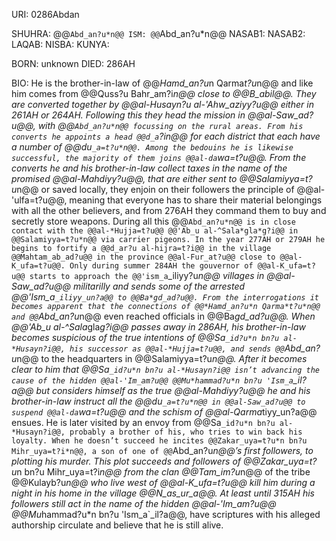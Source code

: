 URI: 0286Abdan

SHUHRA: @@`Abd_an?u*n@@
ISM: @@`Abd_an?u*n@@
NASAB1:
NASAB2:
LAQAB:
NISBA:
KUNYA:

BORN: unknown
DIED: 286AH

BIO: He is the brother-in-law of @@*Hamd_an?u*n Qarma*t?u*n@@ and like him comes from @@Quss?u Bahr_am?i*n@@ close to @@B_abil@@. They are converted together by @@al-*Husayn?u al-'Ahw_aziyy?u@@ either in 261AH or 264AH. Following this they head the mission in @@al-Saw_ad?u@@, with @@`Abd_an?u*n@@ focussing on the rural areas. From his converts he appoints a head @@d_a`?i*n@@ for each district that each have a number of @@du`_a=t?u*n@@. Among the bedouins he is likewise successful, the majority of them joins @@al-da`wa=t?u@@. From the converts he and his brother-in-law collect taxes in the name of the promised @@al-Mahdiyy?u@@, that are either sent to @@Salamiyya=t?u*n@@ or saved locally, they enjoin on their followers the principle of @@al-'ulfa=t?u@@, meaning that everyone has to share their material belongings with all the other believers, and from 276AH they command them to buy and secretly store weapons. During all this @@`Abd_an?u*n@@ is in close contact with the @@al-*Hujja=t?u@@ @@'Ab_u al-^Sala*gla*g?i@@ in @@Salamiyya=t?u*n@@ via carrier pigeons. In the year 277AH or 279AH he begins to fortify a @@d_ar?u al-hijra=t?i@@ in the village @@Mahtam_ab_ad?u@@ in the province @@al-Fur_at?u@@ close to @@al-K_ufa=t?u@@. Only during summer 284AH the gouvernor of @@al-K_ufa=t?u@@ starts to approach the @@'ism_a`_iliyy?u*n@@ villages in @@al-Saw_ad?u@@ militarilly and sends some of the arrested @@'Ism_a`_iliyy_un?a@@ to @@Ba*gd_ad?u@@. From the interrogations it becomes apparent that the connections of @@*Hamd_an?u*n Qarma*t?u*n@@ and @@`Abd_an?u*n@@ even reached officials in @@Ba*gd_ad?u@@. When @@'Ab_u al-^Sala*gla*g?i@@ passes away in 286AH, his brother-in-law becomes suspicious of the true intentions of @@Sa`_id?u*n bn?u al-*Husayn?i@@, his successor as @@al-*Hujja=t?u@@, and sends @@`Abd_an?u*n@@ to the headquarters in @@Salamiyya=t?u*n@@. After it becomes clear to him that @@Sa`_id?u*n bn?u al-*Husayn?i@@ isn’t advancing the cause of the hidden @@al-'Im_am?u@@ @@Mu*hammad?u*n bn?u 'Ism_a`_il?a@@ but considers himself as the true @@al-Mahdiyy?u@@ he and his brother-in-law instruct all the @@du`_a=t?u*n@@ in @@al-Saw_ad?u@@ to suspend @@al-da`wa=t?u@@ and the schism of @@al-Qarma*tiyy_un?a@@ ensues. He is later visited by an envoy from @@Sa`_id?u*n bn?u al-*Husayn?i@@, probably a brother of his, who tries to win back his loyalty. When he doesn’t succeed he incites @@Zakar_uya=t?u*n bn?u Mihr_uya=t?i*n@@, a son of one of @@`Abd_an?u*n@@’s first followers, to plotting his murder. This plot succeeds and followers of @@Zakar_uya=t?u*n bn?u Mihr_uya=t?i*n@@ from the clan @@Tam_im?u*n@@ of the tribe @@Kulayb?u*n@@ who live west of @@al-K_ufa=t?u@@ kill him during a night in his home in the village @@N_as_ur_a@@. At least until 315AH his followers still act in the name of the hidden @@al-'Im_am?u@@ @@Mu*hammad?u*n bn?u 'Ism_a`_il?a@@, have scriptures with his alleged authorship circulate and believe that he is still alive.
